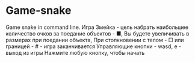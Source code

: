 # Game-snake
Game snake in command line.
Игра Змейка - цель набрать наибольшее количество очков за поедание объектов - ■, 
Вы будете увеличивать в размерах при поедании объекта, 
При столкновении с телом - □ или границей - # - игра заканчивается 
Управляющие кнопки - wasd, e - выход из игры 
Нажмите любую кнопку, чтобы начать
